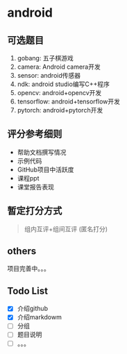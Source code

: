 # android
## 可选题目

1. gobang:	五子棋游戏  
2. camera: Android camera开发  
3. sensor: android传感器  
4. ndk: android studio编写C++程序  
5. opencv: android+opencv开发  
6. tensorflow: android+tensorflow开发  
7. pytorch: android+pytorch开发  

## 评分参考细则
- 帮助文档撰写情况  
- 示例代码  
- GitHub项目中活跃度  
- 课程ppt
- 课堂报告表现

## 暂定打分方式
> 组内互评+组间互评 (匿名打分)

## others
项目完善中。。。

## Todo List
- [x] 介绍github
- [x] 介绍markdowm
- [ ] 分组
- [ ] 题目说明
- [ ] 。。。
